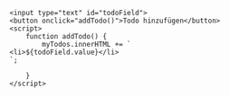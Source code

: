 <!DOCTYPE html>
<html lang="en">

<head>
    <meta charset="UTF-8">
    <meta name="viewport" content="width=device-width, initial-scale=1.0">
    <title>AC</title>
</head>

<body>
    <ul id="myTodos"></ul>

    <input type="text" id="todoField">
    <button onclick="addTodo()">Todo hinzufügen</button>
    <script>
        function addTodo() {
            myTodos.innerHTML += `
    <li>${todoField.value}</li>
    `;

        }
    </script>
</body>

</html>
